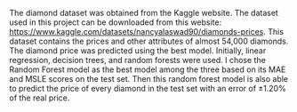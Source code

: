 The diamond dataset was obtained from the Kaggle website. The dataset used in this project can be downloaded from this website: https://www.kaggle.com/datasets/nancyalaswad90/diamonds-prices. This dataset contains the prices and other attributes of almost 54,000 diamonds. The diamond price was predicted using the best model. Initially, linear regression, decision trees, and random forests were used. I chose the Random Forest model as the best model among the three based on its MAE and MSLE scores on the test set. Then this random forest model is also able to predict the price of every diamond in the test set with an error of ±1.20% of the real price.
